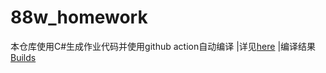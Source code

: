 # 88w_homework
   本仓库使用C#生成作业代码并使用github action自动编译 
   |详见[here](https://github.com/Nigh/800k-cpp-challenge)
   |编译结果 [Builds](https://github.com/Cai1Hsu/88w_homework/actions/workflows/dotnet.yml)

